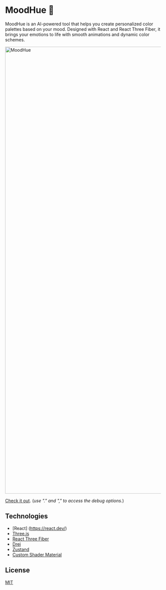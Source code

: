 # MoodHue 🎨

MoodHue is an AI-powered tool that helps you create personalized color palettes based on your mood. Designed with React and React Three Fiber, it brings your emotions to life with smooth animations and dynamic color schemes.

<img width="1440" alt="MoodHue" src="https://github.com/user-attachments/assets/2cbe61c8-4eec-4bba-8462-c32a3c2717f5" />


[Check it out](https://moodhue.vercel.app/). (_use "." and "," to access the debug options._)

## Technologies
- [React] (https://react.dev/)
- [Three.js](https://threejs.org/)
- [React Three Fiber](https://docs.pmnd.rs/react-three-fiber/getting-started/introduction)
- [Drei](https://github.com/pmndrs/drei)
- [Zustand](https://github.com/pmndrs/zustand)
- [Custom Shader Material](https://github.com/FarazzShaikh/THREE-CustomShaderMaterial)

## License
[MIT](LICENSE)

